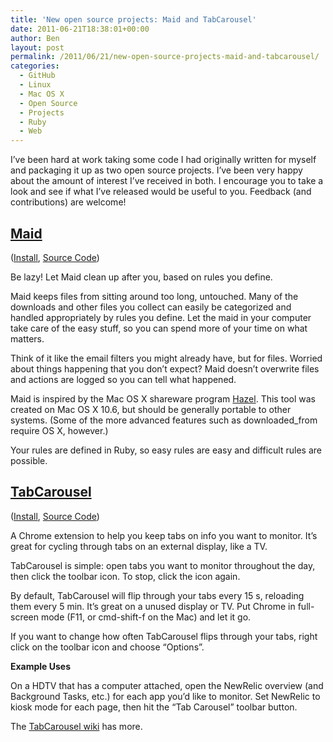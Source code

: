 ```yaml
---
title: 'New open source projects: Maid and TabCarousel'
date: 2011-06-21T18:38:01+00:00
author: Ben
layout: post
permalink: /2011/06/21/new-open-source-projects-maid-and-tabcarousel/
categories:
  - GitHub
  - Linux
  - Mac OS X
  - Open Source
  - Projects
  - Ruby
  - Web
---
```

I&#8217;ve been hard at work taking some code I had originally written for myself and packaging it up as two open source projects. I&#8217;ve been very happy about the amount of interest I&#8217;ve received in both. I encourage you to take a look and see if what I&#8217;ve released would be useful to you. Feedback (and contributions) are welcome!

## [Maid](http://rubygems.org/gems/maid)

([Install](http://rubygems.org/gems/maid), [Source Code](http://github.com/benjaminoakes/maid))

Be lazy! Let Maid clean up after you, based on rules you define.

Maid keeps files from sitting around too long, untouched. Many of the downloads and other files you collect can easily be categorized and handled appropriately by rules you define. Let the maid in your computer take care of the easy stuff, so you can spend more of your time on what matters.

Think of it like the email filters you might already have, but for files. Worried about things happening that you don’t expect? Maid doesn’t overwrite files and actions are logged so you can tell what happened.

Maid is inspired by the Mac OS X shareware program [Hazel](http://www.noodlesoft.com/hazel.php). This tool was created on Mac OS X 10.6, but should be generally portable to other systems. (Some of the more advanced features such as downloaded_from require OS X, however.)

Your rules are defined in Ruby, so easy rules are easy and difficult rules are possible.

## [TabCarousel](http://chrome.google.com/webstore/detail/ddldimidiliclngjipajmjjiakhbcohn)

([Install](http://chrome.google.com/webstore/detail/ddldimidiliclngjipajmjjiakhbcohn), [Source Code](http://github.com/benjaminoakes/TabCarousel))

A Chrome extension to help you keep tabs on info you want to monitor. It&#8217;s great for cycling through tabs on an external display, like a TV.

TabCarousel is simple: open tabs you want to monitor throughout the day, then click the toolbar icon. To stop, click the icon again.

By default, TabCarousel will flip through your tabs every 15 s, reloading them every 5 min. It&#8217;s great on a unused display or TV. Put Chrome in full-screen mode (F11, or cmd-shift-f on the Mac) and let it go.

If you want to change how often TabCarousel flips through your tabs, right click on the toolbar icon and choose &#8220;Options&#8221;.

**Example Uses**

On a HDTV that has a computer attached, open the NewRelic overview (and Background Tasks, etc.) for each app you&#8217;d like to monitor. Set NewRelic to kiosk mode for each page, then hit the &#8220;Tab Carousel&#8221; toolbar button.

The [TabCarousel wiki](https://github.com/benjaminoakes/TabCarousel/wiki) has more.
